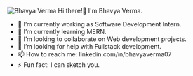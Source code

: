 ![Bhavya Verma](https://github.com/Bhavya-Verma07/Bhavya-Verma07/assets/106434097/7895c9e0-9f26-4cf2-950d-6c00171cc81b)
 Hi there!👋 I'm Bhavya Verma.
- 🔭 I’m currently working as Software Development Intern.
- 🌱 I’m currently learning MERN.
- 👯 I’m looking to collaborate on Web development projects.
- 🤔 I’m looking for help with Fullstack development.
- 📫 How to reach me: linkedin.com/in/bhavyaverma07
- ⚡ Fun fact: I can sketch you.
 <!-- - 💬 Ask me about the latest news of the time. -->
 <!-- - 😄 Pronouns:  -->

